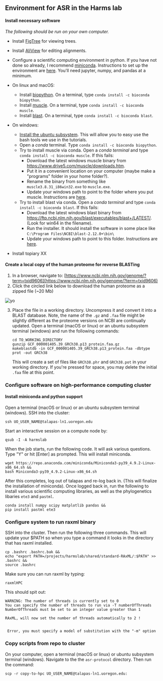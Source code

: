 ## Environment for ASR in the Harms lab

#### Install necessary software

*The following should be run on your own computer.*

+ Install [FigTree](http://tree.bio.ed.ac.uk/software/figtree/) for viewing trees.
+ Install [AliView](https://ormbunkar.se/aliview/) for editing alignments. 
+ Configure a scientific computing environment in python.  If you have not done so already, I recommend [miniconda](https://docs.conda.io/en/latest/miniconda.html).  Instructions to set up the environment are [here](https://python-for-scientists.readthedocs.io/en/latest/).  You'll need jupyter, numpy, and pandas at a minimum.
+ On linux and macOS: 
  + Install [biopython](https://biopython.org/). On a terminal, type `conda install -c bioconda biopython`.
  + Install [muscle](https://www.drive5.com/muscle/). On a terminal, type `conda install -c bioconda muscle`. 
  + Install [blast](https://ftp.ncbi.nlm.nih.gov/blast/executables/blast+/LATEST/). On a terminal, type `conda install -c bioconda blast`. 
+ On windows:
  + [Install the ubuntu subsystem](https://docs.microsoft.com/en-us/windows/wsl/install-win10).  This will allow you to easy use the bash tools we use in the tutorials.
  + Open a *conda* terminal.  Type `conda install -c bioconda biopython`.
  + Try to install muscle via conda. Open a *conda terminal* and type `conda install -c bioconda muscle`. If this fails:
    + Download the latest windows muscle binary from https://www.drive5.com/muscle/downloads.htm.
    + Put it in a convenient location on your computer (maybe make a "programs" folder in your home folder?). 
    + Rename the binary from something like `muscle3.8.31_i86win32.exe` to `muscle.exe`.
    + Update your windows path to point to the folder where you put muscle. Instructions are [here](https://www.c-sharpcorner.com/article/add-a-directory-to-path-environment-variable-in-windows-10/). 
  + Try to install blast via conda.  Open a *conda terminal* and type `conda install -c bioconda blast`.  If this fails:
    + Download the latest windows blast binary from https://ftp.ncbi.nlm.nih.gov/blast/executables/blast+/LATEST/. (Look for win64 in the filename).
    + Run the installer. It should install the software in some place like `C:\Program Files\NCBI\blast-2.12.0+\bin\`
    + Update your windows path to point to this folder. Instructions are [here](https://www.c-sharpcorner.com/article/add-a-directory-to-path-environment-variable-in-windows-10/). 
    
+ Install topiary XX

#### Create a local copy of the human proteome for reverse BLASTing

1. In a browser, navigate to: [https://www.ncbi.nlm.nih.gov/genome/?term=txid9606](https://www.ncbi.nlm.nih.gov/genome/?term=txid9606)
2. Click the circled link below to download the human proteome as a zipped file (~20 Mb)

![yo](img/human-proteome-download.png)

3. Place the file in a working directory. Uncompress it and convert it into a BLAST database. Note, the name of the `.gz` and `.faa` file might be slightly different as the proteome versions on NCBI are continually updated. Open a terminal (macOS or linux) or an ubuntu subsystem terminal (windows) and run the following commands:

   ```
   cd TO_WORKING_DIRECTORY
   gunzip GCF_000001405.39_GRCh38.p13_protein.faa.gz
   makeblastdb -in GCF_000001405.39_GRCh38.p13_protein.faa -dbtype prot -out GRCh38
   ```
   
   This will create a set of files like `GRCh38.phr` and `GRCh38.pot` in your working directory. If you're pressed for space, you may delete the initial `.faa` file at this point. 

### Configure software on high-performance computing cluster

#### Install miniconda and python support

Open a terminal (macOS or linux) or an ubuntu subsystem terminal (windows).  SSH into the cluster:

```
ssh UO_USER_NAME@talapas-ln1.uoregon.edu
```

Start an interactive session on a compute node by:

```
qsub -I -A harmslab
```

When the job starts, run the following code. It will ask various questions. Type "Y" or hit [Enter] as prompted. This will install miniconda.

```
wget https://repo.anaconda.com/miniconda/Miniconda3-py39_4.9.2-Linux-x86_64.sh &&
bash Miniconda3-py39_4.9.2-Linux-x86_64.sh
```

After this completes, log out of talapas and re-log back in.  (This will finalize the installation of miniconda).  Once logged back in, run the following to install various scientific computing libraries, as well as the phylogenetics libaries `ete3` and `pastml`. 

```
conda install numpy scipy matplotlib pandas &&
pip install pastml ete3
```

### Configure system to run raxml binary

SSH into the cluster. Then run the following three commands. This will update your $PATH so when you type a command it looks in the directory that has raxml installed. 

```
cp .bashrc .bashrc.bak &&
echo "export PATH=/projects/harmslab/shared/standard-RAxML/:$PATH" >> .bashrc &&
source .bashrc
```

Make sure you can run raxml by typing:

```
raxmlHPC
```

This should spit out:

```
WARNING: The number of threads is currently set to 0
You can specify the number of threads to run via -T numberOfThreads
NumberOfThreads must be set to an integer value greater than 1

RAxML, will now set the number of threads automatically to 2 !


 Error, you must specify a model of substitution with the "-m" option
```

### Copy scripts from repo to cluster

On your computer, open a terminal (macOS or linux) or ubuntu subsystem terminal (windows). Navigate to the the `asr-protocol` directory.  Then run the command:

```
scp -r copy-to-hpc UO_USER_NAME@talapas-ln1.uoregon.edu:
```



